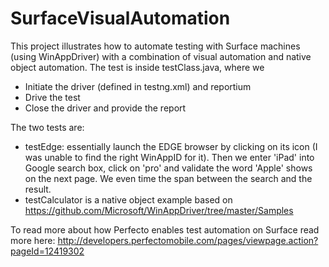 # SurfaceVisualAutomation
This project illustrates how to automate testing with Surface machines (using WinAppDriver) with a combination of visual automation and native object automation.
The test is inside testClass.java, where we
- Initiate the driver (defined in testng.xml) and reportium
- Drive the test
- Close the driver and provide the report

The two tests are:
- testEdge: essentially launch the EDGE browser by clicking on its icon (I was unable to find the right WinAppID for it).
Then we enter 'iPad' into Google search box, click on 'pro' and validate the word 'Apple' shows on the next page.
We even time the span between the search and the result.
- testCalculator is a native object example based on https://github.com/Microsoft/WinAppDriver/tree/master/Samples

To read more about how Perfecto enables test automation on Surface read more here: http://developers.perfectomobile.com/pages/viewpage.action?pageId=12419302
